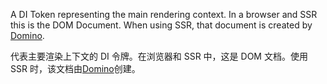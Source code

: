 A DI Token representing the main rendering context.
In a browser and SSR this is the DOM Document.
When using SSR, that document is created by [Domino](https://github.com/angular/domino).

代表主要渲染上下文的 DI 令牌。在浏览器和 SSR 中，这是 DOM 文档。使用 SSR 时，该文档由[Domino](https://github.com/angular/domino)创建。